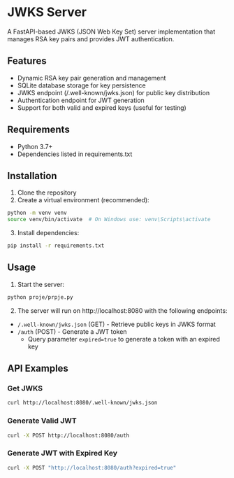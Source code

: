 # JWKS Server

A FastAPI-based JWKS (JSON Web Key Set) server implementation that manages RSA key pairs and provides JWT authentication.

## Features

- Dynamic RSA key pair generation and management
- SQLite database storage for key persistence
- JWKS endpoint (/.well-known/jwks.json) for public key distribution
- Authentication endpoint for JWT generation
- Support for both valid and expired keys (useful for testing)

## Requirements

- Python 3.7+
- Dependencies listed in requirements.txt

## Installation

1. Clone the repository
2. Create a virtual environment (recommended):
```bash
python -m venv venv
source venv/bin/activate  # On Windows use: venv\Scripts\activate
```
3. Install dependencies:
```bash
pip install -r requirements.txt
```

## Usage

1. Start the server:
```bash
python proje/prpje.py
```

2. The server will run on http://localhost:8080 with the following endpoints:

- `/.well-known/jwks.json` (GET) - Retrieve public keys in JWKS format
- `/auth` (POST) - Generate a JWT token
  - Query parameter `expired=true` to generate a token with an expired key

## API Examples

### Get JWKS
```bash
curl http://localhost:8080/.well-known/jwks.json
```

### Generate Valid JWT
```bash
curl -X POST http://localhost:8080/auth
```

### Generate JWT with Expired Key
```bash
curl -X POST "http://localhost:8080/auth?expired=true"
```

